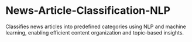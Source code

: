 # News-Article-Classification-NLP
Classifies news articles into predefined categories using NLP and machine learning, enabling efficient content organization and topic-based insights.
